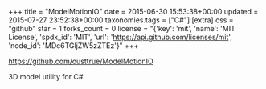 +++
title = "ModelMotionIO"
date = 2015-06-30 15:53:38+00:00
updated = 2015-07-27 23:52:38+00:00
taxonomies.tags = ["C#"]
[extra]
css = "github"
star = 1
forks_count = 0
license = "{'key': 'mit', 'name': 'MIT License', 'spdx_id': 'MIT', 'url': 'https://api.github.com/licenses/mit', 'node_id': 'MDc6TGljZW5zZTEz'}"
+++

<https://github.com/ousttrue/ModelMotionIO>

3D model utility for C#
